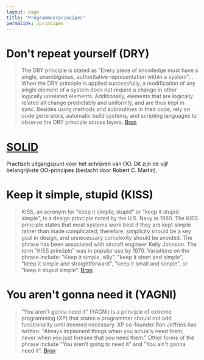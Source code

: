 ```yaml
---
layout: page
title: "Programmeerprincipes"
permalink: /principes
---
```


# Don't repeat yourself (DRY)
> The DRY principle is stated as "Every piece of knowledge must have a single, unambiguous, authoritative representation within a system"... When the DRY principle is applied successfully, a modification of any single element of a system does not require a change in other logically unrelated elements. Additionally, elements that are logically related all change predictably and uniformly, and are thus kept in sync. Besides using methods and subroutines in their code, rely on code generators, automatic build systems, and scripting languages to observe the DRY principle across layers. 
[Bron](https://en.wikipedia.org/wiki/Don't_repeat_yourself)

# [SOLID](paradigmas/oo/solid)
Practisch uitgangspunt voor het schrijven van OO. Dit zijn de vijf belangrijkste OO-principes (bedacht door Robert C. Martin).

# Keep it simple, stupid (KISS)
> KISS, an acronym for "keep it simple, stupid" or "keep it stupid simple", is a design principle noted by the U.S. Navy in 1960. The KISS principle states that most systems work best if they are kept simple rather than made complicated; therefore, simplicity should be a key goal in design, and unnecessary complexity should be avoided. The phrase has been associated with aircraft engineer Kelly Johnson. The term "KISS principle" was in popular use by 1970. Variations on the phrase include: "Keep it simple, silly", "keep it short and simple", "keep it simple and straightforward", "keep it small and simple", or "keep it stupid simple".
[Bron](https://en.wikipedia.org/wiki/KISS_principle)

# You aren't gonna need it (YAGNI)
> "You aren't gonna need it" (YAGNI) is a principle of extreme programming (XP) that states a programmer should not add functionality until deemed necessary. XP co-founder Ron Jeffries has written: "Always implement things when you actually need them, never when you just foresee that you need them." Other forms of the phrase include "You aren't going to need it" and "You ain't gonna need it".
[Bron](https://en.wikipedia.org/wiki/You_aren't_gonna_need_it)

